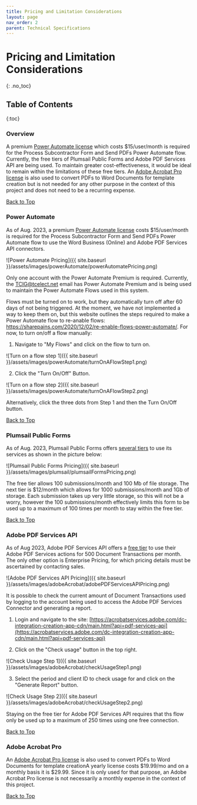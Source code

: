 ```yaml
---
title: Pricing and Limitation Considerations
layout: page
nav_order: 2
parent: Technical Specifications
---
```


# Pricing and Limitation Considerations

{: .no_toc}

## Table of Contents
{:toc}

### Overview

A premium [Power Automate license](https://powerautomate.microsoft.com/en-us/pricing/) which costs \$15/user/month is required for the Process Subcontractor Form and Send PDFs Power Automate flow. Currently, the free tiers of Plumsail Public Forms and Adobe PDF Services API are being used. To maintain greater cost-effectiveness, it would be ideal to remain within the limitations of these free tiers. An [Adobe Acrobat Pro license](https://www.adobe.com/acrobat/pricing.html) is also used to convert PDFs to Word Documents for template creation but is not needed for any other purpose in the context of this project and does not need to be a recurring expense. 

[Back to Top](#top)

### Power Automate

As of Aug. 2023, a premium [Power Automate license](https://powerautomate.microsoft.com/en-us/pricing/) costs \$15/user/month is required for the Process Subcontractor Form and Send PDFs Power Automate flow to use the Word Business (Online) and Adobe PDF Services API connectors. 

![Power Automate Pricing]({{ site.baseurl }}/assets/images/powerAutomate/powerAutomatePricing.png)

Only one account with the Power Automate Premium is required. Currently, the TCIG@tcelect.net email has Power Automate Premium and is being used to maintain the Power Automate Flows used in this system.

Flows must be turned on to work, but they automatically turn off after 60 days of not being triggered. At the moment, we have not implemented a way to keep them on, but this website outlines the steps required to make a Power Automate flow to re-anable flows: https://sharepains.com/2020/12/02/re-enable-flows-power-automate/. For now, to turn on/off a flow manually:

1. Navigate to "My Flows" and click on the flow to turn on.

![Turn on a flow step 1]({{ site.baseurl }}/assets/images/powerAutomate/turnOnAFlowStep1.png)

2. Click the "Turn On/Off" Button.

![Turn on a flow step 2]({{ site.baseurl }}/assets/images/powerAutomate/turnOnAFlowStep2.png)

Alternatively, click the three dots from Step 1 and then the Turn On/Off button.

[Back to Top](#top)

### Plumsail Public Forms

As of Aug. 2023, Plumsail Public Forms offers [several tiers](https://plumsail.com/forms/store/public-forms/) to use its services as shown in the picture below:

![Plumsail Public Forms Pricing]({{ site.baseurl }}/assets/images/plumsail/plumsailFormsPricing.png)

The free tier allows 100 submissions/month and 100 Mb of file storage. The next tier is \$12/month which allows for 1000 submissions/month and 1Gb of storage. Each submission takes up very little storage, so this will not be a worry, however the 100 submissions/month effectively limits this form to be used up to a maximum of 100 times per month to stay within the free tier. 

[Back to Top](#top)

### Adobe PDF Services API

As of Aug 2023, Adobe PDF Services API offers a [free tier](https://developer.adobe.com/document-services/pricing/main/) to use their Adobe PDF Services actions for 500 Document Transactions per month. The only other option is Enterprise Pricing, for which pricing details must be ascertained by contacting sales.

![Adobe PDF Services API Pricing]({{ site.baseurl }}/assets/images/adobeAcrobat/adobePDFServicesAPIPricing.png)

It is possible to check the current amount of Document Transactions used by logging to the account being used to access the Adobe PDF Services Connector and generating a report.

1. Login and navigate to the site: [https://acrobatservices.adobe.com/dc-integration-creation-app-cdn/main.html?api=pdf-services-api](https://acrobatservices.adobe.com/dc-integration-creation-app-cdn/main.html?api=pdf-services-api)

2. Click on the "Check usage" button in the top right.

![Check Usage Step 1]({{ site.baseurl }}/assets/images/adobeAcrobat/checkUsageStep1.png)

3. Select the period and client ID to check usage for and click on the "Generate Report" button.

![Check Usage Step 2]({{ site.baseurl }}/assets/images/adobeAcrobat/checkUsageStep2.png)

Staying on the free tier for Adobe PDF Services API requires that ths flow only be used up to a maximum of 250 times using one free connection. 

[Back to Top](#top)

### Adobe Acrobat Pro

An [Adobe Acrobat Pro license](https://www.adobe.com/acrobat/pricing.html) is also used to convert PDFs to Word Documents for template creationA yearly license costs \$19.99/mo and on a monthly basis it is \$29.99. Since it is only used for that purpose, an Adobe Acrobat Pro license is not necessarily a monthly expense in the context of this project.

[Back to Top](#top)
